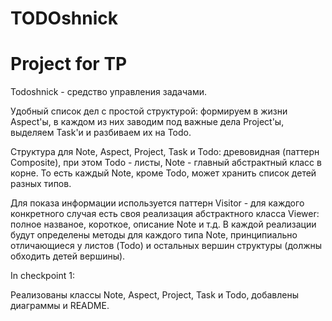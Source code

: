 # TODOshnick
# Project for TP

Todoshnick - средство управления задачами. 

Удобный список дел с простой структурой: формируем в жизни Aspect'ы, в каждом из них 
заводим под важные дела Project'ы, выделяем Task'и и разбиваем их на Todo.

Структура для Note, Aspect, Project, Task и Todo: древовидная (паттерн Composite),
при этом Todo - листы, Note - главный абстрактный класс в корне. То есть каждый Note,
кроме Todo, может хранить список детей разных типов.

Для показа информации используется паттерн Visitor - для каждого
конкретного случая есть своя реализация абстрактного класса Viewer: полное названое, 
короткое, описание Note и т.д. В каждой реализации будут определены методы для каждого
типа Note, принципиально отличающиеся у листов (Todo) и остальных вершин структуры 
(должны обходить детей вершины).

In checkpoint 1:

Реализованы классы Note, Aspect, Project, Task и Todo, добавлены диаграммы и README.


